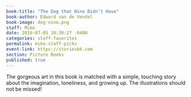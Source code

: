 ```yaml
---
book-title: "The Dog that Nino Didn’t Have"
book-author: Edward van de Vendel
book-image: dog-nino.png
staff: Mike
date: 2016-07-05 10:30:27 -0400
categories: staff-favorites
permalink: mike-staff-picks
event-link: https://storiesbk.com
section: Picture Books
published: true
---
```

The gorgeous art in this book is matched with a simple, touching story about the imagination, loneliness, and growing up. The illustrations should not be missed!
